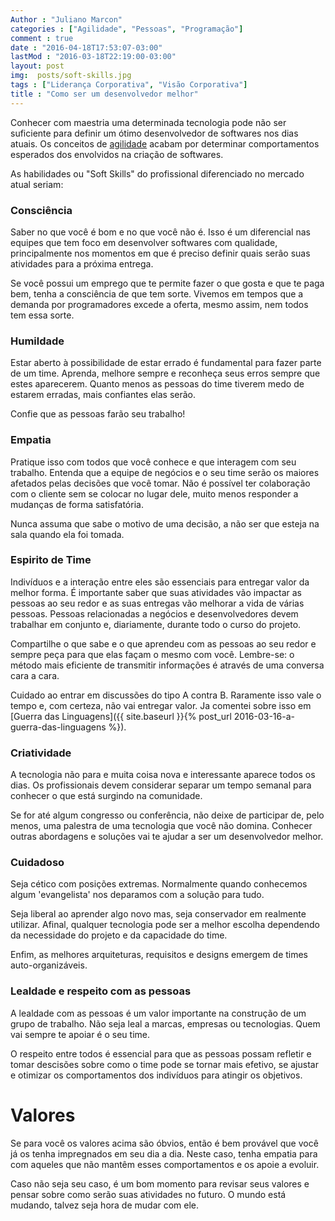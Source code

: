 ```yaml
---
Author : "Juliano Marcon"
categories : ["Agilidade", "Pessoas", "Programação"]
comment : true
date : "2016-04-18T17:53:07-03:00"
lastMod : "2016-03-18T22:19:00-03:00"
layout: post
img:  posts/soft-skills.jpg
tags : ["Liderança Corporativa", "Visão Corporativa"]
title : "Como ser um desenvolvedor melhor"
---
```


Conhecer com maestria uma determinada tecnologia pode não ser suficiente
para definir um ótimo desenvolvedor de softwares nos dias atuais. Os conceitos
de [agilidade](http://www.manifestoagil.com.br/) acabam por determinar comportamentos
esperados dos envolvidos na criação de softwares.
<!--more-->

As habilidades ou "Soft Skills" do profissional diferenciado no
mercado atual seriam:

### Consciência

Saber no que você é bom e no que você não é. Isso é um diferencial nas equipes que tem foco em desenvolver softwares com qualidade, principalmente nos momentos em que é preciso definir quais serão suas atividades para a próxima entrega.

Se você possui um emprego que te permite fazer o que gosta e que te paga bem, tenha a consciência de que tem sorte. Vivemos em tempos que a demanda por programadores excede a oferta, mesmo assim, nem todos tem essa sorte.

### Humildade

Estar aberto à possibilidade de estar errado é fundamental para fazer parte
de um time. Aprenda, melhore sempre e reconheça seus erros sempre que estes
aparecerem. Quanto menos as pessoas do time tiverem medo de estarem
erradas, mais confiantes elas serão.

Confie que as pessoas farão seu trabalho!

### Empatia

Pratique isso com todos que você conhece e que interagem com seu trabalho. Entenda que a equipe de negócios e o seu time serão os maiores afetados pelas decisões que você tomar. Não é possível ter colaboração com o cliente sem se colocar no lugar dele, muito menos responder a mudanças de forma satisfatória.

Nunca assuma que sabe o motivo de uma decisão, a não ser que esteja na sala quando ela foi tomada.

### Espirito de Time

Indivíduos e a interação entre eles são essenciais para entregar valor da melhor forma.
É importante saber que suas atividades vão impactar as pessoas ao seu redor e as suas entregas vão melhorar a vida de várias pessoas. Pessoas relacionadas a negócios e desenvolvedores devem trabalhar em conjunto e, diariamente, durante todo o curso do projeto.

Compartilhe o que sabe e o que aprendeu com as pessoas ao seu redor e sempre peça para que elas façam o mesmo com você. Lembre-se: o método mais eficiente de transmitir informações é através de uma conversa cara a cara.

Cuidado ao entrar em discussões do tipo A contra B. Raramente isso vale o tempo e, com certeza, não vai entregar valor. Ja comentei sobre isso em [Guerra das Linguagens]({{ site.baseurl }}{% post_url 2016-03-16-a-guerra-das-linguagens %}).

### Criatividade

A tecnologia não para e muita coisa nova e interessante aparece todos os dias. Os profissionais devem considerar separar um tempo semanal para conhecer o que está surgindo na comunidade.

Se for até algum congresso ou conferência, não deixe de participar de, pelo menos, uma
palestra de uma tecnologia que você não domina. Conhecer outras abordagens e
soluções vai te ajudar a ser um desenvolvedor melhor.

### Cuidadoso

Seja cético com posições extremas. Normalmente quando conhecemos algum 'evangelista'
nos deparamos com a solução para tudo.

Seja liberal ao aprender algo novo mas, seja conservador em realmente utilizar. Afinal,
qualquer tecnologia pode ser a melhor escolha dependendo da necessidade do projeto
e da capacidade do time.

Enfim, as melhores arquiteturas, requisitos e designs emergem de times
auto-organizáveis.

### Lealdade e respeito com as pessoas

A lealdade com as pessoas é um valor importante na construção de um grupo de trabalho.
Não seja leal a marcas, empresas ou tecnologias. Quem vai sempre te apoiar é o
seu time.

O respeito entre todos é essencial para que as pessoas possam refletir e tomar descisões sobre como o time pode se tornar mais efetivo, se
ajustar e otimizar os comportamentos dos indivíduos para atingir os objetivos.

# Valores

Se para você os valores acima são óbvios, então é bem provável que você já os tenha
impregnados em seu dia a dia. Neste caso, tenha empatia para com aqueles que não
mantêm esses comportamentos e os apoie a evoluir.

Caso não seja seu caso, é um bom momento para revisar seus valores e pensar sobre
como serão suas atividades no futuro. O mundo está mudando, talvez seja hora de
mudar com ele.
